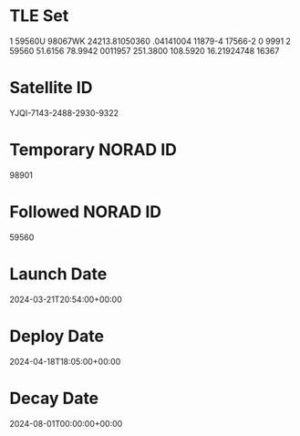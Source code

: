 # TLE Set
1 59560U 98067WK  24213.81050360  .04141004  11879-4  17566-2 0  9991
2 59560  51.6156  78.9942 0011957 251.3800 108.5920 16.21924748 16367

# Satellite ID
YJQI-7143-2488-2930-9322

# Temporary NORAD ID
98901

# Followed NORAD ID
59560

# Launch Date
2024-03-21T20:54:00+00:00 

# Deploy Date
2024-04-18T18:05:00+00:00 

# Decay Date
2024-08-01T00:00:00+00:00 
